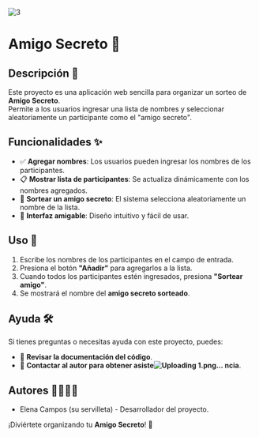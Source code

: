 ![3](https://github.com/user-attachments/assets/6a873c1c-7062-402c-bbe8-3da02f53785e)


# Amigo Secreto 🎁

## Descripción 📌
Este proyecto es una aplicación web sencilla para organizar un sorteo de **Amigo Secreto**.  
Permite a los usuarios ingresar una lista de nombres y seleccionar aleatoriamente un participante como el "amigo secreto".

## Funcionalidades ✨
- ✅ **Agregar nombres**: Los usuarios pueden ingresar los nombres de los participantes.  
- 📋 **Mostrar lista de participantes**: Se actualiza dinámicamente con los nombres agregados.  
- 🎲 **Sortear un amigo secreto**: El sistema selecciona aleatoriamente un nombre de la lista.  
- 🎨 **Interfaz amigable**: Diseño intuitivo y fácil de usar.  

## Uso 🚀
1. Escribe los nombres de los participantes en el campo de entrada.  
2. Presiona el botón **"Añadir"** para agregarlos a la lista.  
3. Cuando todos los participantes estén ingresados, presiona **"Sortear amigo"**.  
4. Se mostrará el nombre del **amigo secreto sorteado**.  

## Ayuda 🛠️
Si tienes preguntas o necesitas ayuda con este proyecto, puedes:  
- 📖 **Revisar la documentación del código**.  
- 📩 **Contactar al autor para obtener asiste![Uploading 1.png…]()
ncia**.  

## Autores 👨‍💻👩‍💻
- Elena Campos (su servilleta) - Desarrollador del proyecto.  

¡Diviértete organizando tu **Amigo Secreto**! 🎉  
